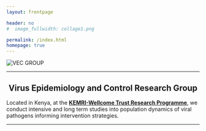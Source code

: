 ```yaml
---
layout: frontpage

header: no
#  image_fullwidth: collage1.png

permalink: /index.html
homepage: true
---
```


<div class="row-30">
  
  <div class="small-12 small-centered columns">
   <img src="{{ site.url }}/images/banner3.png" alt="VEC GROUP">
  </div>
</div>

<hr>

<div>
<section>
   <center><h2>Virus Epidemiology and Control Research Group</h2></center>
</section>
</div>

<section>
<p class="lead">
Located in Kenya, at the <a href="http://www.kemri-wellcome.org" target="_blank"><strong>KEMRI-Wellcome Trust Research Programme</strong></a>, we conduct intensive and long term studies into population dynamics of viral pathogens informing intervention strategies.  
</p>
</section>

<hr>

<!--
<div class="row" >
<div class="small-10 small-centered columns">
 <img src="{{ site.url }}/images/kemri-wellcome-trust.png" alt="KEMRI-Wellcome Trust Research Programme">
</div>
</div>
-->
